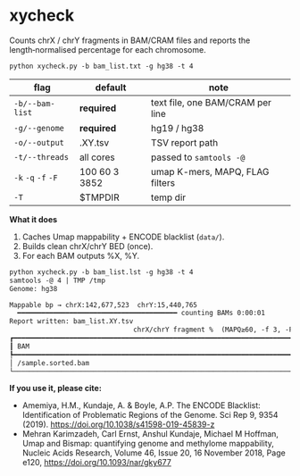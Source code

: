# xycheck
Counts chrX / chrY fragments in BAM/CRAM files and reports the length‑normalised percentage for each chromosome.

```
python xycheck.py -b bam_list.txt -g hg38 -t 4
```

| flag                | default       | note                               |
| ------------------- | ------------- | ---------------------------------- |
| `-b/--bam-list`     | **required**  | text file, one BAM/CRAM per line   |
| `-g/--genome`       | **required**  | hg19 / hg38                        |
| `-o/--output`       | <list>.XY.tsv | TSV report path                    |
| `-t/--threads`      | all cores     | passed to `samtools -@`            |
| `-k` `-q` `-f` `-F` | 100 60 3 3852 | umap K-mers, MAPQ, FLAG filters    |
| `-T`                | \$TMPDIR      | temp dir                           |

**What it does**

1. Caches Umap mappability + ENCODE blacklist (`data/`).
2. Builds clean chrX/chrY BED (once).
3. For each BAM outputs %X, %Y.

```txt
python xycheck.py -b bam_list.lst -g hg38 -t 4
samtools -@ 4 | TMP /tmp
Genome: hg38

Mappable bp → chrX:142,677,523  chrY:15,440,765
  ━━━━━━━━━━━━━━━━━━━━━━━━━━━━━━━━━━━━━━━━ counting BAMs 0:00:01
Report written: bam_list.XY.tsv
                               chrX/chrY fragment %  (MAPQ≥60, -f 3, -F 3852)
┏━━━━━━━━━━━━━━━━━━━━━━━━━━━━━━━━━━━━━━━━━━━━━━━━━━━━━━━━━━━━━━━━━━━━━━━━━━━━━━━━━━━━┳━━━━━━━┳━━━━━━━┓
┃ BAM                                                                                ┃    %X ┃    %Y ┃
┡━━━━━━━━━━━━━━━━━━━━━━━━━━━━━━━━━━━━━━━━━━━━━━━━━━━━━━━━━━━━━━━━━━━━━━━━━━━━━━━━━━━━╇━━━━━━━╇━━━━━━━┩
│ /sample.sorted.bam                                                                 │ 50.00 │ 50.00 │
└────────────────────────────────────────────────────────────────────────────────────┴───────┴───────┘
```

**If you use it, please cite:**

 - Amemiya, H.M., Kundaje, A. & Boyle, A.P. The ENCODE Blacklist: Identification of Problematic Regions of the Genome. Sci Rep 9, 9354 (2019). https://doi.org/10.1038/s41598-019-45839-z
 - Mehran Karimzadeh, Carl Ernst, Anshul Kundaje, Michael M Hoffman, Umap and Bismap: quantifying genome and methylome mappability, Nucleic Acids Research, Volume 46, Issue 20, 16 November 2018, Page e120, https://doi.org/10.1093/nar/gky677

